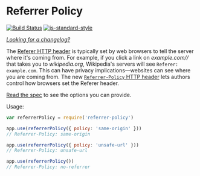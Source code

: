 Referrer Policy
===============
[![Build Status](https://travis-ci.org/helmetjs/referrer-policy.svg?branch=master)](https://travis-ci.org/helmetjs/referrer-policy)
[![js-standard-style](https://img.shields.io/badge/code%20style-standard-brightgreen.svg)](http://standardjs.com/)

[_Looking for a changelog?_](https://github.com/helmetjs/helmet/blob/master/HISTORY.md)

The [Referer HTTP header](https://en.wikipedia.org/wiki/HTTP_referer) is typically set by web browsers to tell the server where it's coming from. For example, if you click a link on *example.com//* that takes you to *wikipedia.org*, Wikipedia's servers will see `Referer: example.com`. This can have privacy implications—websites can see where you are coming from. The new [`Referrer-Policy` HTTP header](https://www.w3.org/TR/referrer-policy/#referrer-policy-header) lets authors control how browsers set the Referer header.

[Read the spec](https://www.w3.org/TR/referrer-policy/#referrer-policies) to see the options you can provide.

Usage:

```javascript
var referrerPolicy = require('referrer-policy')

app.use(referrerPolicy({ policy: 'same-origin' }))
// Referrer-Policy: same-origin

app.use(referrerPolicy({ policy: 'unsafe-url' }))
// Referrer-Policy: unsafe-url

app.use(referrerPolicy())
// Referrer-Policy: no-referrer
```
